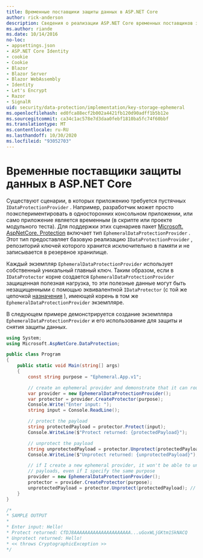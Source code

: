 ```yaml
---
title: Временные поставщики защиты данных в ASP.NET Core
author: rick-anderson
description: Сведения о реализации ASP.NET Core временных поставщиков защиты данных.
ms.author: riande
ms.date: 10/14/2016
no-loc:
- appsettings.json
- ASP.NET Core Identity
- cookie
- Cookie
- Blazor
- Blazor Server
- Blazor WebAssembly
- Identity
- Let's Encrypt
- Razor
- SignalR
uid: security/data-protection/implementation/key-storage-ephemeral
ms.openlocfilehash: ed0fca88ecf2b002a4421fb120d90adff1b5b12e
ms.sourcegitcommit: ca34c1ac578e7d3daa0febf1810ba5fc74f60bbf
ms.translationtype: MT
ms.contentlocale: ru-RU
ms.lasthandoff: 10/30/2020
ms.locfileid: "93052703"
---
```

# <a name="ephemeral-data-protection-providers-in-aspnet-core"></a>Временные поставщики защиты данных в ASP.NET Core

<a name="data-protection-implementation-key-storage-ephemeral"></a>

Существуют сценарии, в которых приложению требуется пустячных `IDataProtectionProvider` . Например, разработчик может просто поэкспериментировать в односторонних консольном приложении, или само приложение является временным (в скрипте или проекте модульного теста). Для поддержки этих сценариев пакет [Microsoft. AspNetCore. Protection](https://www.nuget.org/packages/Microsoft.AspNetCore.DataProtection/) включает тип `EphemeralDataProtectionProvider` . Этот тип предоставляет базовую реализацию `IDataProtectionProvider` , репозиторий ключей которого хранится исключительно в памяти и не записывается в резервное хранилище.

Каждый экземпляр `EphemeralDataProtectionProvider` использует собственный уникальный главный ключ. Таким образом, если в `IDataProtector` корне создается `EphemeralDataProtectionProvider` защищенная полезная нагрузка, то эти полезные данные могут быть незащищенными с помощью эквивалентной `IDataProtector` (с той же цепочкой [назначения](xref:security/data-protection/consumer-apis/purpose-strings#data-protection-consumer-apis-purposes) ), имеющей корень в том же `EphemeralDataProtectionProvider` экземпляре.

В следующем примере демонстрируется создание экземпляра `EphemeralDataProtectionProvider` и его использование для защиты и снятия защиты данных.

```csharp
using System;
using Microsoft.AspNetCore.DataProtection;

public class Program
{
    public static void Main(string[] args)
    {
        const string purpose = "Ephemeral.App.v1";

        // create an ephemeral provider and demonstrate that it can round-trip a payload
        var provider = new EphemeralDataProtectionProvider();
        var protector = provider.CreateProtector(purpose);
        Console.Write("Enter input: ");
        string input = Console.ReadLine();

        // protect the payload
        string protectedPayload = protector.Protect(input);
        Console.WriteLine($"Protect returned: {protectedPayload}");

        // unprotect the payload
        string unprotectedPayload = protector.Unprotect(protectedPayload);
        Console.WriteLine($"Unprotect returned: {unprotectedPayload}");

        // if I create a new ephemeral provider, it won't be able to unprotect existing
        // payloads, even if I specify the same purpose
        provider = new EphemeralDataProtectionProvider();
        protector = provider.CreateProtector(purpose);
        unprotectedPayload = protector.Unprotect(protectedPayload); // THROWS
    }
}

/*
* SAMPLE OUTPUT
*
* Enter input: Hello!
* Protect returned: CfDJ8AAAAAAAAAAAAAAAAAAAAA...uGoxWLjGKtm1SkNACQ
* Unprotect returned: Hello!
* << throws CryptographicException >>
*/
```
